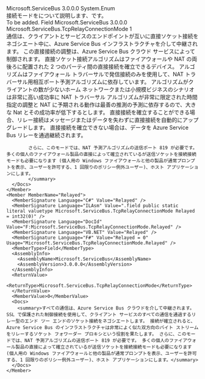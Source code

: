 <Type Name="TcpRelayConnectionMode" FullName="Microsoft.ServiceBus.TcpRelayConnectionMode">
  <TypeSignature Language="C#" Value="public enum TcpRelayConnectionMode" />
  <TypeSignature Language="ILAsm" Value=".class public auto ansi sealed TcpRelayConnectionMode extends System.Enum" />
  <TypeSignature Language="DocId" Value="T:Microsoft.ServiceBus.TcpRelayConnectionMode" />
  <TypeSignature Language="VB.NET" Value="Public Enum TcpRelayConnectionMode" />
  <TypeSignature Language="F#" Value="type TcpRelayConnectionMode = " />
  <AssemblyInfo>
    <AssemblyName>Microsoft.ServiceBus</AssemblyName>
    <AssemblyVersion>3.0.0.0</AssemblyVersion>
  </AssemblyInfo>
  <Base>
    <BaseTypeName>System.Enum</BaseTypeName>
  </Base>
  <Docs>
    <summary>接続モードをについて説明します、<see cref="T:Microsoft.ServiceBus.NetTcpRelayBinding" />です。 </summary>
    <remarks>To be added.</remarks>
  </Docs>
  <Members>
    <Member MemberName="Hybrid">
      <MemberSignature Language="C#" Value="Hybrid" />
      <MemberSignature Language="ILAsm" Value=".field public static literal valuetype Microsoft.ServiceBus.TcpRelayConnectionMode Hybrid = int32(1)" />
      <MemberSignature Language="DocId" Value="F:Microsoft.ServiceBus.TcpRelayConnectionMode.Hybrid" />
      <MemberSignature Language="VB.NET" Value="Hybrid" />
      <MemberSignature Language="F#" Value="Hybrid = 1" Usage="Microsoft.ServiceBus.TcpRelayConnectionMode.Hybrid" />
      <MemberType>Field</MemberType>
      <AssemblyInfo>
        <AssemblyName>Microsoft.ServiceBus</AssemblyName>
        <AssemblyVersion>3.0.0.0</AssemblyVersion>
      </AssemblyInfo>
      <ReturnValue>
        <ReturnType>Microsoft.ServiceBus.TcpRelayConnectionMode</ReturnType>
      </ReturnValue>
      <MemberValue>1</MemberValue>
      <Docs>
        <summary>通信は、クライアントとサービスのエンドポイントが互いに直接ソケット接続をネゴシエート中に、Azure Service Bus インフラストラクチャを介して中継されます。 この直接接続の調整は、Azure Service Bus クラウド サービスによって制御されます。 直接ソケット接続アルゴリズムはファイアウォールや NAT の両後ろに配置された 2 つのパーティ間の直接接続を確立できるデバイス。 アルゴリズムはファイアウォール トラバーサルで発信接続のみを使用して、NAT トラバーサル用相互ポート予測アルゴリズムに依存しています。 アルゴリズムがクライアントの数が少ないホーム ネットワークまたは小規模ビジネスのシナリオは非常に高い成功率に NAT トラバーサル アルゴリズムが非常に限定された時間指定の調整と NAT に予期される動作は最善の推測の予測に依存するので、大きな Nat とその成功率が低下するとします。 直接接続を確立することができる場合、リレー接続はメッセージまたはデータを失わずに直接接続を自動的にアップグレードします。 直接接続を確立できない場合は、データを Azure Service Bus リレーを通過継続されます。 
            
            さらに、このモードでは、NAT 予測アルゴリズムの送信ポート 819 が必要です。 多くの個人のファイアウォール製品の直接によって確立されているが送信ソケットを接続接続モードも必要になります (個人用の Windows ファイアウォールと他の製品が通常プロンプトを表示、ユーザーを許可する、1 回限りのポリシー例外ユーザー)、ホスト アプリケーションにします。 
            </summary>
      </Docs>
    </Member>
    <Member MemberName="Relayed">
      <MemberSignature Language="C#" Value="Relayed" />
      <MemberSignature Language="ILAsm" Value=".field public static literal valuetype Microsoft.ServiceBus.TcpRelayConnectionMode Relayed = int32(0)" />
      <MemberSignature Language="DocId" Value="F:Microsoft.ServiceBus.TcpRelayConnectionMode.Relayed" />
      <MemberSignature Language="VB.NET" Value="Relayed" />
      <MemberSignature Language="F#" Value="Relayed = 0" Usage="Microsoft.ServiceBus.TcpRelayConnectionMode.Relayed" />
      <MemberType>Field</MemberType>
      <AssemblyInfo>
        <AssemblyName>Microsoft.ServiceBus</AssemblyName>
        <AssemblyVersion>3.0.0.0</AssemblyVersion>
      </AssemblyInfo>
      <ReturnValue>
        <ReturnType>Microsoft.ServiceBus.TcpRelayConnectionMode</ReturnType>
      </ReturnValue>
      <MemberValue>0</MemberValue>
      <Docs>
        <summary>すべての通信は、Azure Service Bus クラウドを介して中継されます。 SSL で保護された制御接続を使用して、クライアント サービスのすべての通信を通過するリレー型のエンド ツー エンドのソケット接続をネゴシエートします。 接続が確立されると、Azure Service Bus のインフラストラクチャは非常によく似た双方向のバイト ストリームをリレーするソケット フォワーダー プロキシという役割を果たします。 さらに、このモードでは、NAT 予測アルゴリズムの送信ポート 819 が必要です。 多くの個人のファイアウォール製品の直接によって確立されているが送信ソケットを接続接続モードも必要になります (個人用の Windows ファイアウォールと他の製品が通常プロンプトを表示、ユーザーを許可する、1 回限りのポリシー例外ユーザー)、ホスト アプリケーションにします。</summary>
      </Docs>
    </Member>
  </Members>
</Type>